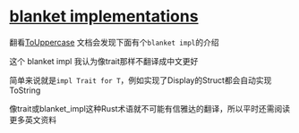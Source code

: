 # [blanket implementations](/2021/05/blanket_implementations.md)

翻看[ToUppercase](https://doc.rust-lang.org/std/char/struct.ToUppercase.html#blanket-implementations)
文档会发现下面有个`blanket impl`的介绍

这个 blanket impl 我认为像trait那样不翻译成中文更好

简单来说就是`impl Trait for T`，例如实现了Display的Struct都会自动实现ToString

像trait或blanket_impl这种Rust术语就不可能有信雅达的翻译，所以平时还需阅读更多英文资料
